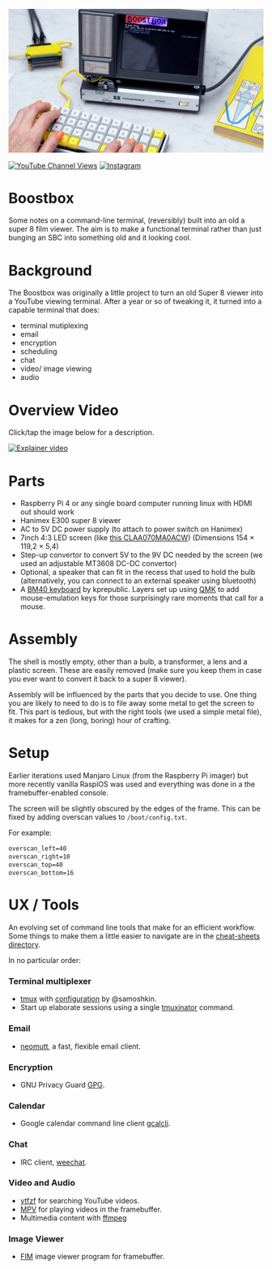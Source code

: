 ![Action Shot](/images/OscilloscopeBoostbox.jpg)

[![YouTube Channel Views](https://img.shields.io/youtube/channel/views/UCz5BOU9J9pB_O0B8-rDjCWQ?style=flat&logo=youtube&logoColor=red&labelColor=white&color=ffed53)](https://www.youtube.com/channel/UCz5BOU9J9pB_O0B8-rDjCWQ) [![Instagram](https://img.shields.io/github/stars/veebch?style=flat&logo=github&logoColor=black&labelColor=white&color=ffed53)](https://www.instagram.com/v_e_e_b/)


# Boostbox

Some notes on a command-line terminal, (reversibly) built into an old a super 8 film viewer. The aim is to make a functional terminal rather than just bunging an SBC into something old and it looking cool.


# Background

The Boostbox was originally a little project to turn an old Super 8 viewer into a YouTube viewing terminal. After a year or so of tweaking it, it turned into a capable terminal that does: 
- terminal mutiplexing
- email 
- encryption
- scheduling 
- chat
- video/ image viewing
- audio

# Overview Video

Click/tap the image below for a description.


[![Explainer video](http://img.youtube.com/vi/I5iHMEqll0Q/0.jpg)](http://www.youtube.com/watch?v=I5iHMEqll0Q "Video Title")


# Parts
- Raspberry Pi 4 or any single board computer running linux with HDMI out should work
- Hanimex E300 super 8 viewer
- AC to 5V DC power supply (to attach to power switch on Hanimex)
- 7inch 4:3 LED screen (like [this CLAA070MA0ACW](https://www.aliexpress.com/item/1005004454598585.html)) (Dimensions 154 × 119,2 × 5,4)
- Step-up convertor to convert 5V to the 9V DC needed by the screen (we used an adjustable MT3608 DC-DC convertor)
- Optional, a speaker that can fit in the recess that used to hold the bulb (alternatively, you can connect to an external speaker using bluetooth)
- A [BM40 keyboard](https://kprepublic.com/products/bm40-rgb-40-hot-swap-custom-mechanical-keyboard-pcb-qmk-underglow-type-c-planck?variant=40660715536547) by kprepublic. Layers set up using [QMK](https://github.com/qmk/qmk_firmware) to add mouse-emulation keys for those surprisingly rare moments that call for a mouse.
# Assembly

The shell is mostly empty, other than a bulb, a transformer, a lens and a plastic screen. These are easily removed (make sure you keep them in case you ever want to convert it back to a super 8 viewer).

Assembly will be influenced by the parts that you decide to use. One thing you are likely to need to do is to file away some metal to get the screen to fit. This part is tedious, but with the right tools (we used a simple metal file), it makes for a zen (long, boring) hour of crafting.

# Setup

Earlier iterations used Manjaro Linux (from the Raspberry Pi imager) but more recently vanilla RaspiOS was used and everything was done in a the framebuffer-enabled console. 

The screen will be slightly obscured by the edges of the frame. This can be fixed by adding overscan values to `/boot/config.txt`.

For example:

```
overscan_left=40
overscan_right=10
overscan_top=40
overscan_bottom=16
```

# UX / Tools

An evolving set of command line tools that make for an efficient workflow. Some things to make them a little easier to navigate are in the [cheat-sheets directory](./cheatsheets).

In no particular order:

### Terminal multiplexer

- [tmux](https://github.com/tmux/tmux/wiki) with [configuration](https://github.com/samoshkin/tmux-config) by @samoshkin.
- Start up elaborate sessions using a single [tmuxinator](https://github.com/tmuxinator/tmuxinator) command.

### Email

- [neomutt](https://github.com/neomutt/neomutt), a fast, flexible email client.

### Encryption

- GNU Privacy Guard [GPG](https://gnupg.org/).

### Calendar

- Google calendar command line client [gcalcli](https://github.com/insanum/gcalcli).

### Chat

-  IRC client, [weechat](https://github.com/weechat/weechat).

### Video and Audio

- [ytfzf](https://github.com/pystardust/ytfzf) for searching YouTube videos.
- [MPV](https://mpv.io/) for playing videos in the framebuffer.
- Multimedia content with [ffmpeg](https://github.com/FFmpeg/FFmpeg)

  
### Image Viewer

- [FIM](https://www.nongnu.org/fbi-improved/) image viewer program for framebuffer.





